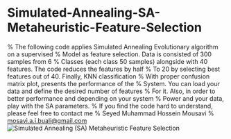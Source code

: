# Simulated-Annealing-SA-Metaheuristic-Feature-Selection
% The following code applies Simulated Annealing Evolutionary algorithm on a supervised
% Model as feature selection. Data is consisted of 300 samples from 6
% Classes (each class 50 samples) alongside with 40 features. The code reduces the features by half
% To 20 by selecting best features out of 40. Finally, KNN classification
% With proper confusion matrix plot, presents the performance of the
% System. You can load your data and define the desired number of features
% For it. Also, in order to better performance and depending on your system
% Power and your data, play with the SA parameters.
% If you find the code hard to understand, please feel free to contact me
%       Seyed Muhammad Hossein Mousavi
%       mosavi.a.i.buali@gmail.com
![Simulated Annealing (SA) Metaheuristic Feature Selection](https://user-images.githubusercontent.com/11339420/147582605-dafc7a13-9f26-4ad7-8785-8c5d47c70048.JPG)


